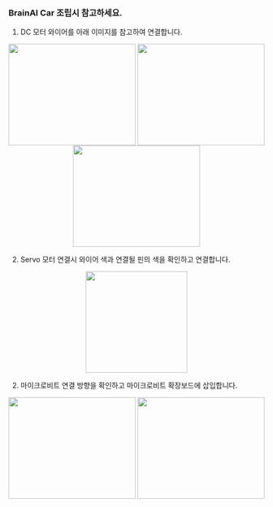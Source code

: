 ### BrainAI Car 조립시 참고하세요.

1. DC 모터 와이어를 아래 이미지를 참고하여 연결합니다. <br>
<p align="center">
  <img src="https://user-images.githubusercontent.com/73767162/225786839-9ecd3e3d-2e80-4803-93da-997ab706aa07.png" align="center" width="250" height="200">
  <img src="https://user-images.githubusercontent.com/73767162/225786620-927010e9-11d9-4429-ab00-52b54be7a292.png" align="center" width="250" height="200">
  <img src="https://user-images.githubusercontent.com/73767162/225786898-3dec0581-c250-4edb-be26-7ed2cc58f874.png" align="center" width="250" height="200">
</p>

2. Servo 모터 연결시 와이어 색과 연결될 핀의 색을 확인하고 연결합니다. <br>
<p align="center">
  <img src="https://user-images.githubusercontent.com/73767162/225787395-6e29f043-6a90-41a4-b852-cadbe7fff945.png" width="200" height="200">
</p>

2. 마이크로비트 연결 방향을 확인하고 마이크로비트 확장보드에 삽입합니다. <br>
<p align="center">
  <img src="https://user-images.githubusercontent.com/73767162/225787236-a88c859c-712e-410f-b758-d92fe38c6082.png" width="250" height="200">
  <img src="https://user-images.githubusercontent.com/73767162/225787144-54a49696-d4a0-452b-bdf1-1b51a64ae544.png" width="250" height="200">
</p>
